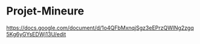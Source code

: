 # Projet-Mineure

https://docs.google.com/document/d/1o4QFbMxnqjSgz3eEPrzQWlNg2zgq5Kg6yGYsEDWj13U/edit
